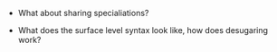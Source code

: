 * What about sharing specialiations?

* What does the surface level syntax look like, how does desugaring work?

